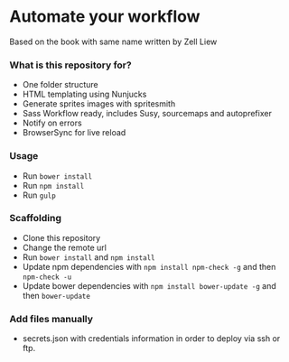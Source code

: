 # Automate your workflow #

Based on the book with same name written by Zell Liew

### What is this repository for? ###

* One folder structure 
* HTML templating using Nunjucks
* Generate sprites images with spritesmith
* Sass Workflow ready, includes Susy, sourcemaps and autoprefixer
* Notify on errors
* BrowserSync for live reload

### Usage ###

* Run `bower install`
* Run `npm install`
* Run `gulp`

### Scaffolding ###

* Clone this repository
* Change the remote url
* Run `bower install` and `npm install`
* Update npm dependencies with `npm install npm-check -g` and then `npm-check -u`
* Update bower dependencies with `npm install bower-update -g` and then `bower-update`

### Add files manually ###

* secrets.json with credentials information in order to deploy via ssh or ftp.
